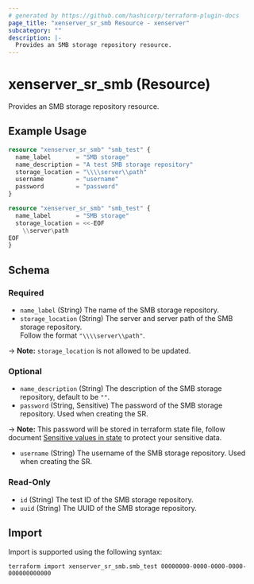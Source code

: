 ```yaml
---
# generated by https://github.com/hashicorp/terraform-plugin-docs
page_title: "xenserver_sr_smb Resource - xenserver"
subcategory: ""
description: |-
  Provides an SMB storage repository resource.
---
```


# xenserver_sr_smb (Resource)

Provides an SMB storage repository resource.

## Example Usage

```terraform
resource "xenserver_sr_smb" "smb_test" {
  name_label       = "SMB storage"
  name_description = "A test SMB storage repository"
  storage_location = "\\\\server\\path"
  username         = "username"
  password         = "password"
}

resource "xenserver_sr_smb" "smb_test" {
  name_label       = "SMB storage"
  storage_location = <<-EOF
    \\server\path
EOF
}
```

<!-- schema generated by tfplugindocs -->
## Schema

### Required

- `name_label` (String) The name of the SMB storage repository.
- `storage_location` (String) The server and server path of the SMB storage repository.<br />Follow the format `"\\\\server\\path"`.

-> **Note:** `storage_location` is not allowed to be updated.

### Optional

- `name_description` (String) The description of the SMB storage repository, default to be `""`.
- `password` (String, Sensitive) The password of the SMB storage repository. Used when creating the SR.

-> **Note:** This password will be stored in terraform state file, follow document [Sensitive values in state](https://developer.hashicorp.com/terraform/tutorials/configuration-language/sensitive-variables#sensitive-values-in-state) to protect your sensitive data.
- `username` (String) The username of the SMB storage repository. Used when creating the SR.

### Read-Only

- `id` (String) The test ID of the SMB storage repository.
- `uuid` (String) The UUID of the SMB storage repository.

## Import

Import is supported using the following syntax:

```shell
terraform import xenserver_sr_smb.smb_test 00000000-0000-0000-0000-000000000000
```
